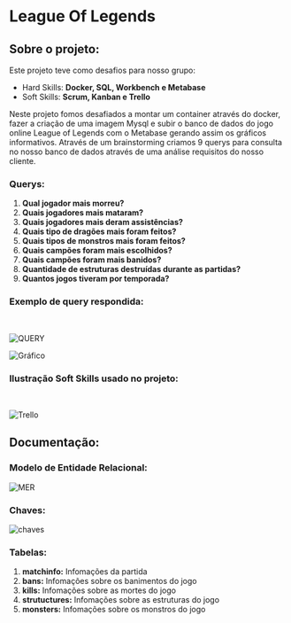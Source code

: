 # League Of Legends

## Sobre o projeto:

Este projeto teve como desafios para nosso grupo:
- Hard Skills: **Docker, SQL, Workbench e Metabase**
- Soft Skills: **Scrum, Kanban e Trello**

Neste projeto fomos desafiados a montar um container através do docker, fazer a criação de uma imagem Mysql e subir o banco de dados do jogo online League of Legends com o Metabase gerando assim os gráficos informativos. 
Através de um brainstorming criamos 9 querys para consulta no nosso banco de dados através de uma análise requisitos do nosso cliente.
<br>

### Querys:

1. **Qual jogador mais morreu?**
2. **Quais jogadores mais mataram?**
3. **Quais jogadores mais deram assistências?**
4. **Quais tipo de dragões mais foram feitos?**
5. **Quais tipos de monstros mais foram feitos?**
6. **Quais campões foram mais escolhidos?**
7. **Quais campões foram mais banidos?**
8. **Quantidade de estruturas destruídas durante as partidas?**
9. **Quantos jogos tiveram por temporada?**

### Exemplo de query respondida:
<br>

![QUERY](https://i.ibb.co/fCdWWDZ/111111111111111111.png)
<br>  

![Gráfico](https://i.ibb.co/pZS0RCP/222222222222222.png)

### Ilustração Soft Skills usado no projeto:
<br>

![Trello](https://i.ibb.co/bHGY3Hb/3333.png)

## Documentação:

### Modelo de Entidade Relacional:
![MER](https://i.ibb.co/bmZSq0m/mer.png)

### Chaves:
![chaves](https://i.ibb.co/CPBF5vv/99999.png)

### Tabelas:

1. **matchinfo:** Infomações da partida
2. **bans:** Infomações sobre os banimentos do jogo
3. **kills:** Infomações sobre as mortes do jogo
4. **strutuctures:** Infomações sobre as estruturas do jogo
5. **monsters:** Infomações sobre os monstros do jogo
